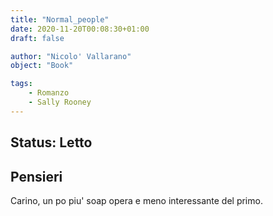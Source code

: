 ```yaml
---
title: "Normal_people"
date: 2020-11-20T00:08:30+01:00
draft: false 

author: "Nicolo' Vallarano"
object: "Book"

tags:
    - Romanzo
    - Sally Rooney
---
```


## Status: Letto 

## Pensieri
Carino, un po piu' soap opera e meno interessante del primo.
